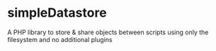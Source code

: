 simpleDatastore
===============

A PHP library to store &amp; share objects between scripts using only the filesystem and no additional plugins
